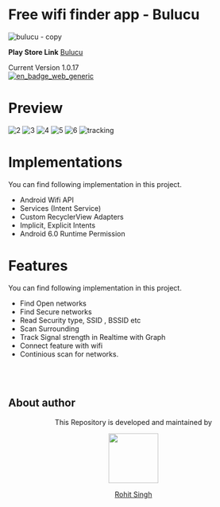 # Free wifi finder app - Bulucu

![bulucu - copy](https://user-images.githubusercontent.com/11274840/36945185-48e676a6-1f5f-11e8-9031-aa6dbe91ba8d.jpg)

**Play Store Link**  [Bulucu][1]


  [1]: https://play.google.com/store/apps/details?id=com.freewifi.rohksin.freewifi
  
Current Version 1.0.17  
[![en_badge_web_generic](https://user-images.githubusercontent.com/11274840/30340509-9cb20308-97a7-11e7-8352-d717be004b46.png)](https://play.google.com/store/apps/details?id=com.freewifi.rohksin.freewifi&hl=en)

# Preview
![2](https://user-images.githubusercontent.com/11274840/36945237-e04836a6-1f5f-11e8-8078-c809a92bc389.jpg)
![3](https://user-images.githubusercontent.com/11274840/36945277-3b998f0a-1f60-11e8-8ea1-0c9890209819.jpg)
![4](https://user-images.githubusercontent.com/11274840/36945239-e4f583a2-1f5f-11e8-8fac-5926952775d5.jpg)
![5](https://user-images.githubusercontent.com/11274840/36945241-e814699a-1f5f-11e8-8ca4-6a1509281a26.jpg)
![6](https://user-images.githubusercontent.com/11274840/36945243-eb9d53ce-1f5f-11e8-8397-221e71989460.jpg)
![tracking](https://user-images.githubusercontent.com/11274840/36945247-f09c5d7a-1f5f-11e8-8208-7daab41f079c.jpg)



# Implementations
You can find following implementation in this project.

 - Android Wifi API 
 - Services (Intent Service)
 - Custom RecyclerView Adapters
 - Implicit, Explicit Intents 
 - Android 6.0 Runtime Permission

 
 # Features
You can find following implementation in this project.

 - Find Open networks
 - Find Secure networks
 - Read Security type, SSID , BSSID etc
 - Scan Surrounding 
 - Track Signal strength in Realtime with Graph
 - Connect feature with wifi
 - Continious scan for networks.
 
 </br></br>
## About author
<p align="center">This Repository is developed and maintained by </p>
<p align="center">
  <a href="https://stackoverflow.com/users/4700156/rohit-singh?tab=profile"><img width="100" height="100" src="https://user-images.githubusercontent.com/11274840/30627155-38952a30-9dec-11e7-9072-a00d9a86bdb8.gif">
</p></a>
<a href="https://stackoverflow.com/users/4700156/rohit-singh?tab=profile">
<p align="center">
  Rohit Singh
</p>
</a>
